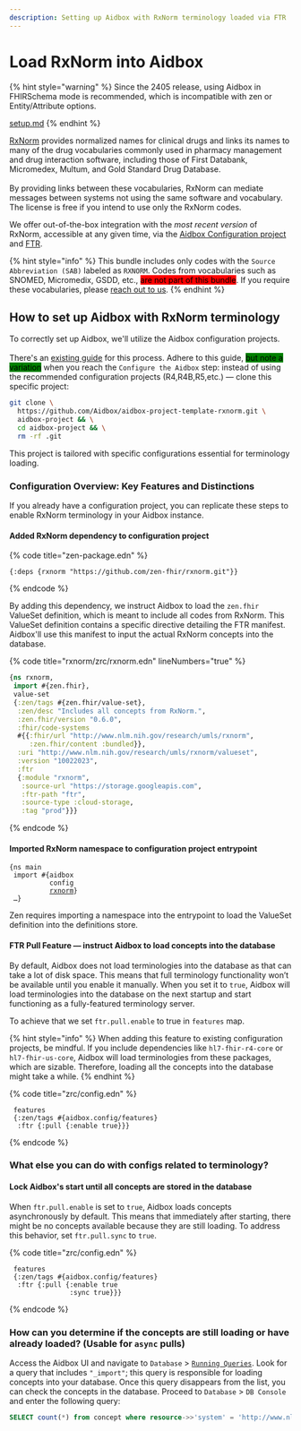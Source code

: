 ```yaml
---
description: Setting up Aidbox with RxNorm terminology loaded via FTR
---
```


# Load RxNorm into Aidbox

{% hint style="warning" %}
Since the 2405 release, using Aidbox in FHIRSchema mode is recommended, which is incompatible with zen or Entity/Attribute options.

[setup.md](../../../../modules/profiling-and-validation/fhir-schema-validator/setup.md "mention")
{% endhint %}

[RxNorm](https://www.nlm.nih.gov/research/umls/rxnorm/index.html) provides normalized names for clinical drugs and links its names to many of the drug vocabularies commonly used in pharmacy management and drug interaction software, including those of First Databank, Micromedex, Multum, and Gold Standard Drug Database. \
\
By providing links between these vocabularies, RxNorm can mediate messages between systems not using the same software and vocabulary. The license is free if you intend to use only the RxNorm codes.

We offer out-of-the-box integration with the _most recent version_ of RxNorm, accessible at any given time, via the [Aidbox Configuration project](load-rxnorm-into-aidbox.md#setting-up-aidbox-configuration-project) and [FTR](ftr-specification.md).

{% hint style="info" %}
This bundle includes only codes with the `Source Abbreviation (SAB)` labeled as `RXNORM`. Codes from vocabularies such as SNOMED, Micromedix, GSDD, etc., <mark style="background-color:red;">are not part of this bundle</mark>. If you require these vocabularies, please [reach out to us](../../../../contact-us.md).
{% endhint %}

## How to set up Aidbox with RxNorm terminology

To correctly set up Aidbox, we'll utilize the Aidbox configuration projects. \
\
There's an [existing guide](broken-reference) for this process. Adhere to this guide, <mark style="background-color:green;">but note a variation</mark> when you reach the `Configure the Aidbox` step: instead of using the recommended configuration projects (R4,R4B,R5,etc.) — clone this specific project:      &#x20;

```sh
git clone \
  https://github.com/Aidbox/aidbox-project-template-rxnorm.git \
  aidbox-project && \
  cd aidbox-project && \
  rm -rf .git
```

This project is tailored with specific configurations essential for terminology loading.

### Configuration Overview: Key Features and Distinctions

If you already have a configuration project, you can replicate these steps to enable RxNorm terminology in your Aidbox instance.

#### Added RxNorm dependency to configuration project

{% code title="zen-package.edn" %}
```
{:deps {rxnorm "https://github.com/zen-fhir/rxnorm.git"}}
```
{% endcode %}

By adding this dependency, we instruct Aidbox to load the `zen.fhir` ValueSet definition, which is meant to include all codes from RxNorm. This ValueSet definition contains a specific directive detailing the FTR manifest. Aidbox'll use this manifest to input the actual RxNorm concepts into the database.

{% code title="rxnorm/zrc/rxnorm.edn" lineNumbers="true" %}
```clojure
{ns rxnorm,
 import #{zen.fhir},
 value-set
 {:zen/tags #{zen.fhir/value-set},
  :zen/desc "Includes all concepts from RxNorm.",
  :zen.fhir/version "0.6.0",
  :fhir/code-systems
  #{{:fhir/url "http://www.nlm.nih.gov/research/umls/rxnorm",
     :zen.fhir/content :bundled}},
  :uri "http://www.nlm.nih.gov/research/umls/rxnorm/valueset",
  :version "10022023",
  :ftr
  {:module "rxnorm",
   :source-url "https://storage.googleapis.com",
   :ftr-path "ftr",
   :source-type :cloud-storage,
   :tag "prod"}}}
```
{% endcode %}

#### Imported RxNorm namespace to configuration project entrypoint

<pre><code>{ns main
 import #{aidbox
          config
          <a data-footnote-ref href="#user-content-fn-1">rxnorm</a>}
 …}
</code></pre>

Zen requires importing a namespace into the entrypoint to load the ValueSet definition into the definitions store.

#### FTR Pull Feature — instruct Aidbox to load concepts into the database

By default, Aidbox does not load terminologies into the database as that can take a lot of disk space. This means that full terminology functionality won’t be available until you enable it manually. When you set it to `true`, Aidbox will load terminologies into the database on the next startup and start functioning as a fully-featured terminology server.

To achieve that we set `ftr.pull.enable` to true in `features` map.

{% hint style="info" %}
When adding this feature to existing configuration projects, be mindful. If you include dependencies like `hl7-fhir-r4-core` or `hl7-fhir-us-core`, Aidbox will load terminologies from these packages, which are sizable. Therefore, loading all the concepts into the database might take a while.
{% endhint %}

{% code title="zrc/config.edn" %}
```
 features
 {:zen/tags #{aidbox.config/features}
  :ftr {:pull {:enable true}}}
```
{% endcode %}

### What else you can do with configs related to terminology?

#### Lock Aidbox's start until all concepts are stored in the database

When `ftr.pull.enable` is set to `true`, Aidbox loads concepts asynchronously by default. This means that immediately after starting, there might be no concepts available because they are still loading. To address this behavior, set `ftr.pull.sync` to `true`.

{% code title="zrc/config.edn" %}
```
 features
 {:zen/tags #{aidbox.config/features}
  :ftr {:pull {:enable true
               :sync true}}}
```
{% endcode %}

### How can you determine if the concepts are still loading or have already loaded? (Usable for `async` pulls)

Access the Aidbox UI and navigate to `Database` > [`Running Queries`](../../../../overview/aidbox-ui/db-queries.md). Look for a query that includes `"_import"`; this query is responsible for loading concepts into your database. Once this query disappears from the list, you can check the concepts in the database. Proceed to `Database` > `DB Console` and enter the following query:

```sql
SELECT count(*) from concept where resource->>'system' = 'http://www.nlm.nih.gov/research/umls/rxnorm'
```



[^1]: Namespace we've imported

